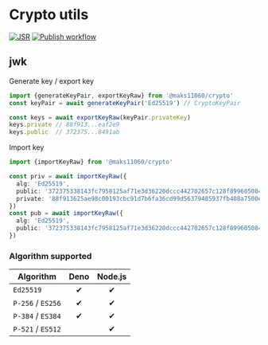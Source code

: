 # Crypto utils

[![JSR][JSR badge]][JSR]
[![Publish workflow][Publish workflow badge]][Publish workflow]

[JSR]: https://jsr.io/@maks11060/crypto
[JSR badge]: https://jsr.io/badges/@maks11060/crypto?v=0.1.1
[Publish workflow]: https://github.com/MAKS11060/crypto/actions/workflows/publish.yml
[Publish workflow badge]: https://github.com/maks11060/crypto/actions/workflows/publish.yml/badge.svg

## jwk

Generate key / export key
```ts
import {generateKeyPair, exportKeyRaw} from '@maks11060/crypto'
const keyPair = await generateKeyPair('Ed25519') // CryptoKeyPair

const keys = await exportKeyRaw(keyPair.privateKey)
keys.private // 88f913...eaf2e9
keys.public  // 372375...8491ab
```

Import key
```ts
import {importKeyRaw} from '@maks11060/crypto'

const priv = await importKeyRaw({
  alg: 'Ed25519',
  public: '372375338143fc7958125af71e3d36220dccc442702657c128f89960508491ab',
  private: '88f913625ae98c00193cbc91d7b6fa36cd99d56379485937fb408a7500eaf2e9',
})
const pub = await importKeyRaw({
  alg: 'Ed25519',
  public: '372375338143fc7958125af71e3d36220dccc442702657c128f89960508491ab',
})
```

### Algorithm supported

| Algorithm         | Deno  | Node.js |
| ----------------- | :---: | :-----: |
| `Ed25519`         |   ✔   |    ✔    |
| `P-256` / `ES256` |   ✔   |    ✔    |
| `P-384` / `ES384` |   ✔   |    ✔    |
| `P-521` / `ES512` |       |    ✔    |
